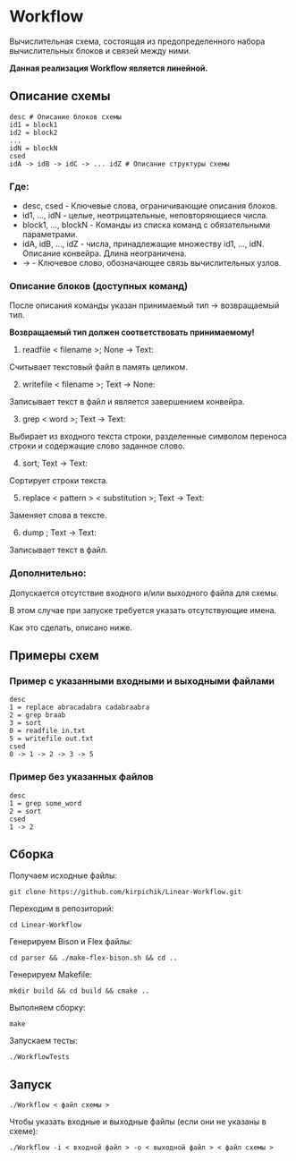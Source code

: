 #  Workflow

Вычислительная схема, состоящая из предопределенного набора вычислительных блоков
и связей между ними.

**Данная реализация Workflow является линейной.**

## Описание схемы

```
desc # Описание блоков схемы
id1 = block1
id2 = block2
...
idN = blockN
csed
idA -> idB -> idC -> ... idZ # Описание структуры схемы
```

### Где:

- desc, csed - Ключевые слова, ограничивающие описания блоков.
- id1, ..., idN - целые, неотрицательные, неповторяющиеся числа.
- block1, ..., blockN - Команды из списка команд с обязательными параметрами.
- idA, idB, ..., idZ - числа, принадлежащие множеству id1, ..., idN.
Описание конвейра. Длина неограничена.
- -> - Ключевое слово, обозначающее связь вычислительных узлов.

### Описание блоков (доступных команд)

После описания команды указан принимаемый тип -> возвращаемый тип.

**Возвращаемый тип должен соответствовать принимаемому!**

1. readfile < filename >; None -> Text:

Считывает текстовый файл в память целиком.

2. writefile < filename >; Text -> None:

Записывает текст в файл и является завершением конвейра.

3. grep < word >; Text -> Text:

Выбирает из входного текста строки, разделенные символом переноса строки и содержащие слово заданное слово.

4. sort; Text -> Text:

Сортирует строки текста.

5. replace < pattern > < substitution >; Text -> Text:

Заменяет слова в тексте.

6. dump <filename>; Text -> Text:

Записывает текст в файл.

### Дополнительно:

Допускается отсутствие входного и/или выходного файла для схемы.

В этом случае при запуске требуется указать отсутствующие имена.

Как это сделать, описано ниже.


## Примеры схем

### Пример с указанными входными и выходными файлами

```
desc
1 = replace abracadabra cadabraabra
2 = grep braab
3 = sort
0 = readfile in.txt
5 = writefile out.txt
csed
0 -> 1 -> 2 -> 3 -> 5
```

### Пример без указанных файлов
```
desc
1 = grep some_word
2 = sort
csed
1 -> 2
```

## Сборка

Получаем исходные файлы:

`git clone https://github.com/kirpichik/Linear-Workflow.git`

Переходим в репозиторий:

`cd Linear-Workflow`

Генерируем Bison и Flex файлы:

`cd parser && ./make-flex-bison.sh && cd ..`

Генерируем Makefile:

`mkdir build && cd build && cmake ..`

Выполняем сборку:

`make`

Запускаем тесты:

`./WorkflowTests`

## Запуск

`./Workflow < файл схемы >`

Чтобы указать входные и выходные файлы (если они не указаны в схеме):

`./Workflow -i < входной файл > -o < выходной файл > < файл схемы >`

